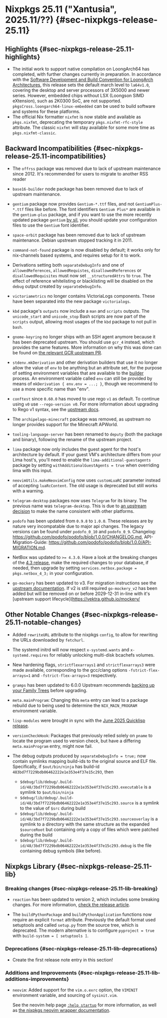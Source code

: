 # Nixpkgs 25.11 ("Xantusia", 2025.11/??) {#sec-nixpkgs-release-25.11}

## Highlights {#sec-nixpkgs-release-25.11-highlights}
<!-- To avoid merge conflicts, consider adding your item at an arbitrary place in the list instead. -->

- The initial work to support native compilation on LoongArch64 has completed, with further changes currently
  in preparation. In accordance with the [Software Development and Build Convention for LoongArch Architectures](https://github.com/loongson/la-softdev-convention),
  this release sets the default march level to `la64v1.0`, covering the desktop and server processors of 3X5000
  and newer series. However, embedded chips without LSX (Loongson SIMD eXtension), such as 2K0300 SoC, are not
  supported. `pkgsCross.loongarch64-linux-embedded` can be used to build software and systems for these platforms.
- The official Nix formatter `nixfmt` is now stable and available as `pkgs.nixfmt`, deprecating the temporary `pkgs.nixfmt-rfc-style` attribute. The classic `nixfmt` will stay available for some more time as `pkgs.nixfmt-classic`.

## Backward Incompatibilities {#sec-nixpkgs-release-25.11-incompatibilities}

<!-- To avoid merge conflicts, consider adding your item at an arbitrary place in the list instead. -->

- The `offrss` package was removed due to lack of upstream maintenance since 2012. It's recommended for users to migrate to another RSS reader

- `base16-builder` node package has been removed due to lack of upstream maintenance.
- `gentium` package now provides `Gentium-*.ttf` files, and not `GentiumPlus-*.ttf` files like before. The font identifiers `Gentium Plus*` are available in the `gentium-plus` package, and if you want to use the more recently updated package `gentium` [by sil](https://software.sil.org/gentium/), you should update your configuration files to use the `Gentium` font identifier.
- `space-orbit` package has been removed due to lack of upstream maintenance. Debian upstream stopped tracking it in 2011.
- `command-not-found` package is now disabled by default; it works only for nix-channels based systems, and requires setup for it to work.
- Derivations setting both `separateDebugInfo` and one of `allowedReferences`, `allowedRequistes`, `disallowedReferences` or `disallowedRequisites` must now set `__structuredAttrs` to `true`. The effect of reference whitelisting or blacklisting will be disabled on the `debug` output created by `separateDebugInfo`.
- `victoriametrics` no longer contains VictoriaLogs components. These have been separated into the new package `victorialogs`.
- `kbd` package's `outputs` now include a `man` and `scripts` outputs. The `unicode_start` and `unicode_stop` Bash scripts are now part of the `scripts` output, allowing most usages of the `kbd` package to not pull in `bash`.
- `gnome-keyring` no longer ships with an SSH agent anymore because it has been deprecated upstream. You should use `gcr_4` instead, which provides the same features. More information on why this was done can be found on [the relevant GCR upstream PR](https://gitlab.gnome.org/GNOME/gcr/-/merge_requests/67).

- `stdenv.mkDerivation` and other derivation builders that use it no longer allow the value of `env` to be anything but an attribute set, for the purpose of setting environment variables that are available to the [builder](https://nix.dev/manual/nix/latest/store/derivation/#builder) process. An environment variable called `env` can still be provided by means of `mkDerivation { env.env = ...; }`, though we recommend to use a more specific name than "env".

- `conftest` since `0.60.0` has moved to use rego `v1` as default. To continue using `v0` use `--rego-version v0`. For more information about upgrading to Rego v1 syntax, see the [upstream docs](https://www.openpolicyagent.org/docs/latest/v0-upgrade/).

- The `archipelago-minecraft` package was removed, as upstream no longer provides support for the Minecraft APWorld.

- `tooling-language-server` has been renamed to `deputy` (both the package and binary), following the rename of the upstream project.

- `lima` package now only includes the guest agent for the host's architecture by default. If your guest VM's architecture differs from your Lima host's, you'll need to enable the `lima-additional-guestagents` package by setting `withAdditionalGuestAgents = true` when overriding lima with this input.

- `neovimUtils.makeNeovimConfig` now uses `customLuaRC` parameter instead of accepting `luaRcContent`. The old usage is deprecated but still works with a warning.

- `telegram-desktop` packages now uses `Telegram` for its binary. The previous name was `telegram-desktop`. This is due to [an upstream decision](https://github.com/telegramdesktop/tdesktop/commit/56ff5808a3d766f892bc3c3305afb106b629ef6f) to make the name consistent with other platforms.

- `podofo` has been updated from `0.9.8` to `1.0.0`. These releases are by nature very incompatable due to major api changes. The legacy versions can be found under `podofo_0_10` and `podofo_0_9`.
  Changelog: https://github.com/podofo/podofo/blob/1.0.0/CHANGELOG.md, API-Migration-Guide: https://github.com/podofo/podofo/blob/1.0.0/API-MIGRATION.md.

- NetBox was updated to `>= 4.3.0`. Have a look at the breaking changes
  of the [4.3 release](https://github.com/netbox-community/netbox/releases/tag/v4.2.0),
  make the required changes to your database, if needed, then upgrade by setting `services.netbox.package = pkgs.netbox_4_3;` in your configuration.

- `go-mockery` has been updated to v3. For migration instructions see the [upstream documentation](https://vektra.github.io/mockery/latest/v3/). If v2 is still required `go-mockery_v2` has been added but will be removed on or before 2029-12-31 in-line with it's [upstream support lifecycle](https://vektra.github.io/mockery/

## Other Notable Changes {#sec-nixpkgs-release-25.11-notable-changes}

<!-- To avoid merge conflicts, consider adding your item at an arbitrary place in the list instead. -->

- Added `rewriteURL` attribute to the nixpkgs `config`, to allow for rewriting the URLs downloaded by `fetchurl`.

- The systemd initrd will now respect `x-systemd.wants` and `x-systemd.requires` for reliably unlocking multi-disk bcachefs volumes.

- New hardening flags, `strictflexarrays1` and `strictflexarrays3` were made available, corresponding to the gcc/clang options `-fstrict-flex-arrays=1` and `-fstrict-flex-arrays=3` respectively.

- `gramps` has been updated to 6.0.0
  Upstream recommends [backing up your Family Trees](https://gramps-project.org/wiki/index.php/Gramps_6.0_Wiki_Manual_-_Manage_Family_Trees#Backing_up_a_Family_Tree) before upgrading.

- `meta.mainProgram`: Changing this `meta` entry can lead to a package rebuild due to being used to determine the `NIX_MAIN_PROGRAM` environment variable.

- `lisp-modules` were brought in sync with the [June 2025 Quicklisp release](http://blog.quicklisp.org/2025/07/june-2025-quicklisp-dist-now-available.html).

- `versionCheckHook`: Packages that previously relied solely on `pname` to locate the program used to version check, but have a differing `meta.mainProgram` entry, might now fail.


- The debug outputs produced by `separateDebugInfo = true;` now contain symlinks mapping build-ids to the original source and ELF file.
  Specifically, if `$out/bin/ninja` has build-id `483bd7f7229bdb06462222e1e353e4f37e15c293`, then
  * `$debug/lib/debug/.build-id/48/3bd7f7229bdb06462222e1e353e4f37e15c293.executable` is a symlink to `$out/bin/ninja`
  * `$debug/lib/debug/.build-id/48/3bd7f7229bdb06462222e1e353e4f37e15c293.source` is a symlink to the value of `$src` during build
  * `$debug/lib/debug/.build-id/48/3bd7f7229bdb06462222e1e353e4f37e15c293.sourceoverlay` is a symlink to a directory with the same structure as the expanded `$sourceRoot` but containing only a copy of files which were patched during the build
  * `$debug/lib/debug/.build-id/48/3bd7f7229bdb06462222e1e353e4f37e15c293.debug` is the file containing debug symbols (like before).


## Nixpkgs Library {#sec-nixpkgs-release-25.11-lib}

<!-- To avoid merge conflicts, consider adding your item at an arbitrary place in the list instead. -->

### Breaking changes {#sec-nixpkgs-release-25.11-lib-breaking}

- `reaction` has been updated to version 2, which includes some breaking changes.
  For more information, [check the release article](https://blog.ppom.me/en-reaction-v2).

- The `buildPythonPackage` and `buildPythonApplication` functions now require
  an explicit `format` attribute. Previously the default format used setuptools
  and called `setup.py` from the source tree, which is deprecated.
  The modern alternative is to configure `pyproject = true` with `build-system = [ setuptools ]`.

### Deprecations {#sec-nixpkgs-release-25.11-lib-deprecations}

- Create the first release note entry in this section!


### Additions and Improvements {#sec-nixpkgs-release-25.11-lib-additions-improvements}

- `neovim`: Added support for the `vim.o.exrc` option, the `VIMINIT` environment variable, and sourcing of `sysinit.vim`.

  See the neovim help page [`:help startup`](https://neovim.io/doc/user/starting.html#startup) for more information, as well as [the nixpkgs neovim wrapper documentation](#neovim-custom-configuration).
